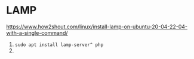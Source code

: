 # LAMP

https://www.how2shout.com/linux/install-lamp-on-ubuntu-20-04-22-04-with-a-single-command/


1. `sudo apt install lamp-server^ php`
2. 


